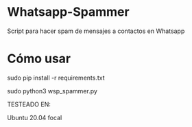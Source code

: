 # Whatsapp-Spammer
Script para hacer spam de mensajes a contactos en Whatsapp

# Cómo usar
sudo pip install -r requirements.txt

sudo python3 wsp_spammer.py

TESTEADO EN:

Ubuntu 20.04 focal


